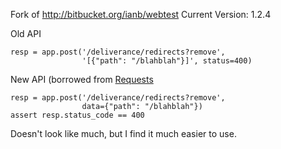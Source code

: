 Fork of http://bitbucket.org/ianb/webtest
Current Version: 1.2.4

Old API

    resp = app.post('/deliverance/redirects?remove',
                    '[{"path": "/blahblah"}]', status=400)

New API (borrowed from [Requests](http://docs.python-requests.org/en/latest/index.html)

    resp = app.post('/deliverance/redirects?remove',
                    data={"path": "/blahblah"})
    assert resp.status_code == 400

Doesn't look like much, but I find it much easier to use.


